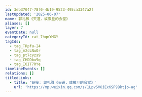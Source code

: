 ```yaml
---
id: 3eb37047-78f0-4b19-9523-495ca3347a2f
lastUpdated: '2025-06-07'
name: 郭礼雅《天道，或撒旦的会堂》
aliases: []
layer: 7
eventDate: null
categoryId: cat_7hqnYMGY
tagIds:
  - tag_TRpfu-I4
  - tag_m2cLNuOr
  - tag_pt7cyzs9
  - tag_CHDDbu9q
  - tag_I0IT7RYe
timelineEvents: []
relations: []
titledLinks:
  - title: '链接: 郭礼雅《天道，或撒旦的会堂》'
    url: 'https://mp.weixin.qq.com/s/1LpvSVOiExKSF9Bktjo-ag'
---
```


